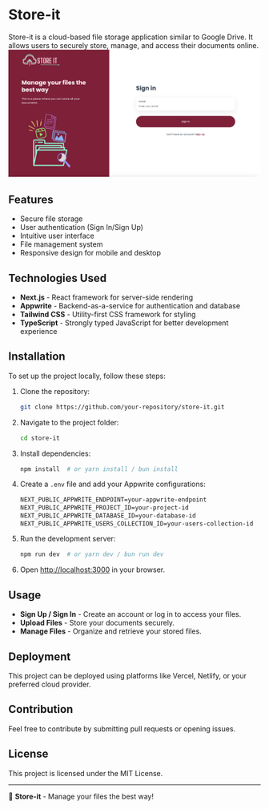 # Store-it

Store-it is a cloud-based file storage application similar to Google Drive. It allows users to securely store, manage, and access their documents online.
<img center="right" src="./public/assets/images/storeIt.png"  />

## Features

- Secure file storage
- User authentication (Sign In/Sign Up)
- Intuitive user interface
- File management system
- Responsive design for mobile and desktop

## Technologies Used

- **Next.js** - React framework for server-side rendering
- **Appwrite** - Backend-as-a-service for authentication and database
- **Tailwind CSS** - Utility-first CSS framework for styling
- **TypeScript** - Strongly typed JavaScript for better development experience

## Installation

To set up the project locally, follow these steps:

1. Clone the repository:
   ```sh
   git clone https://github.com/your-repository/store-it.git
   ```
2. Navigate to the project folder:
   ```sh
   cd store-it
   ```
3. Install dependencies:
   ```sh
   npm install  # or yarn install / bun install
   ```
4. Create a `.env` file and add your Appwrite configurations:
   ```env
   NEXT_PUBLIC_APPWRITE_ENDPOINT=your-appwrite-endpoint
   NEXT_PUBLIC_APPWRITE_PROJECT_ID=your-project-id
   NEXT_PUBLIC_APPWRITE_DATABASE_ID=your-database-id
   NEXT_PUBLIC_APPWRITE_USERS_COLLECTION_ID=your-users-collection-id
   ```
5. Run the development server:
   ```sh
   npm run dev  # or yarn dev / bun run dev
   ```
6. Open [http://localhost:3000](http://localhost:3000) in your browser.

## Usage

- **Sign Up / Sign In** - Create an account or log in to access your files.
- **Upload Files** - Store your documents securely.
- **Manage Files** - Organize and retrieve your stored files.

## Deployment

This project can be deployed using platforms like Vercel, Netlify, or your preferred cloud provider.

## Contribution

Feel free to contribute by submitting pull requests or opening issues.

## License

This project is licensed under the MIT License.

---

🚀 **Store-it** - Manage your files the best way!

